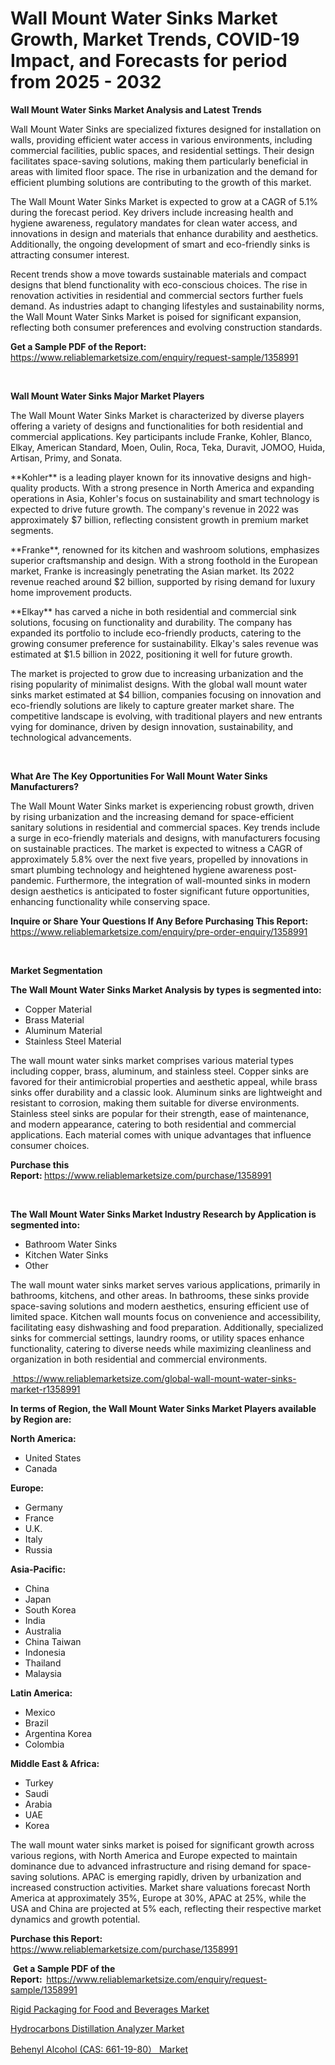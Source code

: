 <p><h1>Wall Mount Water Sinks Market Growth, Market Trends, COVID-19 Impact, and Forecasts for period from 2025 - 2032</h1></p><p><strong>Wall Mount Water Sinks Market Analysis and Latest Trends</strong></p>
<p><p>Wall Mount Water Sinks are specialized fixtures designed for installation on walls, providing efficient water access in various environments, including commercial facilities, public spaces, and residential settings. Their design facilitates space-saving solutions, making them particularly beneficial in areas with limited floor space. The rise in urbanization and the demand for efficient plumbing solutions are contributing to the growth of this market.</p><p>The Wall Mount Water Sinks Market is expected to grow at a CAGR of 5.1% during the forecast period. Key drivers include increasing health and hygiene awareness, regulatory mandates for clean water access, and innovations in design and materials that enhance durability and aesthetics. Additionally, the ongoing development of smart and eco-friendly sinks is attracting consumer interest. </p><p>Recent trends show a move towards sustainable materials and compact designs that blend functionality with eco-conscious choices. The rise in renovation activities in residential and commercial sectors further fuels demand. As industries adapt to changing lifestyles and sustainability norms, the Wall Mount Water Sinks Market is poised for significant expansion, reflecting both consumer preferences and evolving construction standards.</p></p>
<p><strong>Get a Sample PDF of the Report:&nbsp;</strong> <a href="https://www.reliablemarketsize.com/enquiry/request-sample/1358991?utm_campaign=2005&utm_medium=2&utm_source=Github&utm_content=ia&utm_term=22032025&utm_id=wall-mount-water-sinks">https://www.reliablemarketsize.com/enquiry/request-sample/1358991</a></p>
<p>&nbsp;</p>
<p><strong>Wall Mount Water Sinks Major Market Players</strong></p>
<p><p>The Wall Mount Water Sinks Market is characterized by diverse players offering a variety of designs and functionalities for both residential and commercial applications. Key participants include Franke, Kohler, Blanco, Elkay, American Standard, Moen, Oulin, Roca, Teka, Duravit, JOMOO, Huida, Artisan, Primy, and Sonata.</p><p>**Kohler** is a leading player known for its innovative designs and high-quality products. With a strong presence in North America and expanding operations in Asia, Kohler's focus on sustainability and smart technology is expected to drive future growth. The company's revenue in 2022 was approximately $7 billion, reflecting consistent growth in premium market segments.</p><p>**Franke**, renowned for its kitchen and washroom solutions, emphasizes superior craftsmanship and design. With a strong foothold in the European market, Franke is increasingly penetrating the Asian market. Its 2022 revenue reached around $2 billion, supported by rising demand for luxury home improvement products.</p><p>**Elkay** has carved a niche in both residential and commercial sink solutions, focusing on functionality and durability. The company has expanded its portfolio to include eco-friendly products, catering to the growing consumer preference for sustainability. Elkay's sales revenue was estimated at $1.5 billion in 2022, positioning it well for future growth.</p><p>The market is projected to grow due to increasing urbanization and the rising popularity of minimalist designs. With the global wall mount water sinks market estimated at $4 billion, companies focusing on innovation and eco-friendly solutions are likely to capture greater market share. The competitive landscape is evolving, with traditional players and new entrants vying for dominance, driven by design innovation, sustainability, and technological advancements.</p></p>
<p>&nbsp;</p>
<p><strong>What Are The Key Opportunities For Wall Mount Water Sinks Manufacturers?</strong></p>
<p><p>The Wall Mount Water Sinks market is experiencing robust growth, driven by rising urbanization and the increasing demand for space-efficient sanitary solutions in residential and commercial spaces. Key trends include a surge in eco-friendly materials and designs, with manufacturers focusing on sustainable practices. The market is expected to witness a CAGR of approximately 5.8% over the next five years, propelled by innovations in smart plumbing technology and heightened hygiene awareness post-pandemic. Furthermore, the integration of wall-mounted sinks in modern design aesthetics is anticipated to foster significant future opportunities, enhancing functionality while conserving space.</p></p>
<p><strong>Inquire or Share Your Questions If Any Before Purchasing This Report:</strong> <a href="https://www.reliablemarketsize.com/enquiry/pre-order-enquiry/1358991?utm_campaign=2005&utm_medium=2&utm_source=Github&utm_content=ia&utm_term=22032025&utm_id=wall-mount-water-sinks">https://www.reliablemarketsize.com/enquiry/pre-order-enquiry/1358991</a></p>
<p>&nbsp;</p>
<p><strong>Market Segmentation</strong></p>
<p><strong>The Wall Mount Water Sinks Market Analysis by types is segmented into:</strong></p>
<p><ul><li>Copper Material</li><li>Brass Material</li><li>Aluminum Material</li><li>Stainless Steel Material</li></ul></p>
<p><p>The wall mount water sinks market comprises various material types including copper, brass, aluminum, and stainless steel. Copper sinks are favored for their antimicrobial properties and aesthetic appeal, while brass sinks offer durability and a classic look. Aluminum sinks are lightweight and resistant to corrosion, making them suitable for diverse environments. Stainless steel sinks are popular for their strength, ease of maintenance, and modern appearance, catering to both residential and commercial applications. Each material comes with unique advantages that influence consumer choices.</p></p>
<p><strong>Purchase this Report:&nbsp;</strong><a href="https://www.reliablemarketsize.com/purchase/1358991?utm_campaign=2005&utm_medium=2&utm_source=Github&utm_content=ia&utm_term=22032025&utm_id=wall-mount-water-sinks">https://www.reliablemarketsize.com/purchase/1358991</a></p>
<p>&nbsp;</p>
<p><strong>The Wall Mount Water Sinks Market Industry Research by Application is segmented into:</strong></p>
<p><ul><li>Bathroom Water Sinks</li><li>Kitchen Water Sinks</li><li>Other</li></ul></p>
<p><p>The wall mount water sinks market serves various applications, primarily in bathrooms, kitchens, and other areas. In bathrooms, these sinks provide space-saving solutions and modern aesthetics, ensuring efficient use of limited space. Kitchen wall mounts focus on convenience and accessibility, facilitating easy dishwashing and food preparation. Additionally, specialized sinks for commercial settings, laundry rooms, or utility spaces enhance functionality, catering to diverse needs while maximizing cleanliness and organization in both residential and commercial environments.</p></p>
<p><a href="https://www.reliablemarketsize.com/global-wall-mount-water-sinks-market-r1358991?utm_campaign=2005&utm_medium=2&utm_source=Github&utm_content=ia&utm_term=22032025&utm_id=wall-mount-water-sinks">&nbsp;https://www.reliablemarketsize.com/global-wall-mount-water-sinks-market-r1358991</a></p>
<p><strong>In terms of Region, the Wall Mount Water Sinks Market Players available by Region are:</strong></p>
<p>
    <p> <strong> North America: </strong>
        <ul>
            <li>United States</li>
            <li>Canada</li>
        </ul>
        </p> 
    <p> <strong> Europe: </strong>
        <ul>
            <li>Germany</li>
            <li>France</li>
            <li>U.K.</li>
            <li>Italy</li>
            <li>Russia</li>
        </ul>
        </p> 
    <p> <strong> Asia-Pacific: </strong>
        <ul>
            <li>China</li>
            <li>Japan</li>
            <li>South Korea</li>
            <li>India</li>
            <li>Australia</li>
            <li>China Taiwan</li>
            <li>Indonesia</li>
            <li>Thailand</li>
            <li>Malaysia</li>
        </ul>
        </p> 
    <p> <strong> Latin America: </strong>
        <ul>
            <li>Mexico</li>
            <li>Brazil</li>
            <li>Argentina Korea</li>
            <li>Colombia</li>
        </ul>
        </p> 
    <p> <strong> Middle East & Africa: </strong>
        <ul>
            <li>Turkey</li>
            <li>Saudi</li>
            <li>Arabia</li>
            <li>UAE</li>
            <li>Korea</li>
        </ul>
    </p>
    </p>
<p><p>The wall mount water sinks market is poised for significant growth across various regions, with North America and Europe expected to maintain dominance due to advanced infrastructure and rising demand for space-saving solutions. APAC is emerging rapidly, driven by urbanization and increased construction activities. Market share valuations forecast North America at approximately 35%, Europe at 30%, APAC at 25%, while the USA and China are projected at 5% each, reflecting their respective market dynamics and growth potential.</p></p>
<p><strong>Purchase this Report: </strong><a href="https://www.reliablemarketsize.com/purchase/1358991?utm_campaign=2005&utm_medium=2&utm_source=Github&utm_content=ia&utm_term=22032025&utm_id=wall-mount-water-sinks">https://www.reliablemarketsize.com/purchase/1358991</a></p>
<p>&nbsp;<strong>Get a Sample PDF of the Report:&nbsp;&nbsp;</strong><a href="https://www.reliablemarketsize.com/enquiry/request-sample/1358991?utm_campaign=2005&utm_medium=2&utm_source=Github&utm_content=ia&utm_term=22032025&utm_id=wall-mount-water-sinks">https://www.reliablemarketsize.com/enquiry/request-sample/1358991</a></p>
<p><strong></strong></p>
<p><p><a href="https://github.com/kohushamudo3/Market-Research-Report-List-1/blob/main/rigid-packaging-for-food-and-beverages-market.md?utm_campaign=2005&utm_medium=2&utm_source=Github&utm_content=ia&utm_term=22032025&utm_id=wall-mount-water-sinks">Rigid Packaging for Food and Beverages Market</a></p><p><a href="https://github.com/myrieronays5/Market-Research-Report-List-1/blob/main/hydrocarbons-distillation-analyzer-market.md?utm_campaign=2005&utm_medium=2&utm_source=Github&utm_content=ia&utm_term=22032025&utm_id=wall-mount-water-sinks">Hydrocarbons Distillation Analyzer Market</a></p><p><a href="https://github.com/lylyparadise/Market-Research-Report-List-6/blob/main/behenyl-alcohol-cas-661-19-80-market.md?utm_campaign=2005&utm_medium=2&utm_source=Github&utm_content=ia&utm_term=22032025&utm_id=wall-mount-water-sinks">Behenyl Alcohol (CAS: 661-19-80） Market</a></p></p>
